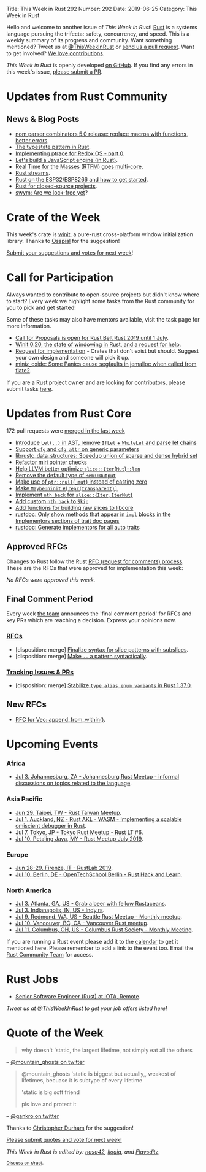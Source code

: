 Title: This Week in Rust 292
Number: 292
Date: 2019-06-25
Category: This Week in Rust

Hello and welcome to another issue of *This Week in Rust*!
[Rust](http://rust-lang.org) is a systems language pursuing the trifecta: safety, concurrency, and speed.
This is a weekly summary of its progress and community.
Want something mentioned? Tweet us at [@ThisWeekInRust](https://twitter.com/ThisWeekInRust) or [send us a pull request](https://github.com/cmr/this-week-in-rust).
Want to get involved? [We love contributions](https://github.com/rust-lang/rust/blob/master/CONTRIBUTING.md).

*This Week in Rust* is openly developed [on GitHub](https://github.com/cmr/this-week-in-rust).
If you find any errors in this week's issue, [please submit a PR](https://github.com/cmr/this-week-in-rust/pulls).

# Updates from Rust Community

## News & Blog Posts

* [nom parser combinators 5.0 release: replace macros with functions, better errors](http://unhandledexpression.com/general/2019/06/17/nom-5-is-here.html).
* [The typestate pattern in Rust](http://cliffle.com/blog/rust-typestate/).
* [Implementing ptrace for Redox OS - part 0](https://www.redox-os.org/news/rsoc-ptrace-0/).
* [Let's build a JavaScript engine (in Rust)](https://2019.jsconf.eu/jason-williams/lets-build-a-javascript-engine.html).
* [Real Time for the Masses (RTFM) goes multi-core](https://blog.japaric.io/multicore-rtfm/).
* [Rust streams](https://blog.yoshuawuyts.com/rust-streams/).
* [Rust on the ESP32/ESP8266 and how to get started](https://dentrassi.de/2019/06/16/rust-on-the-esp-and-how-to-get-started/).
* [Rust for closed-source projects](https://ntcore.com/?p=641).
* [swym: Are we lock-free yet](https://mtak-blog.github.io/are-we-lock-free-yet)?

# Crate of the Week

This week's crate is [winit](https://github.com/rust-windowing/winit), a pure-rust cross-platform window initialization library. Thanks to [Osspial](https://users.rust-lang.org/t/crate-of-the-week/2704/572) for the suggestion!

[Submit your suggestions and votes for next week][submit_crate]!

[submit_crate]: https://users.rust-lang.org/t/crate-of-the-week/2704

# Call for Participation

Always wanted to contribute to open-source projects but didn't know where to start?
Every week we highlight some tasks from the Rust community for you to pick and get started!

Some of these tasks may also have mentors available, visit the task page for more information.

* [Call for Proposals is open for Rust Belt Rust 2019 until 1 July](http://cfp.rust-belt-rust.com/).
* [Winit 0.20, the state of windowing in Rust, and a request for help](https://users.rust-lang.org/t/winit-0-20-the-state-of-windowing-in-rust-and-a-request-for-help/29485).
* [Request for implementation](https://github.com/dtolnay/request-for-implementation/) - Crates that don't exist but should. Suggest your own design and someone will pick it up.
* [miniz_oxide: Some Panics cause segfaults in jemalloc when called from flate2](https://github.com/Frommi/miniz_oxide/issues/14).

If you are a Rust project owner and are looking for contributors, please submit tasks [here][guidelines].

[guidelines]: https://users.rust-lang.org/t/twir-call-for-participation/4821

# Updates from Rust Core

172 pull requests were [merged in the last week][merged]

[merged]: https://github.com/search?q=is%3Apr+org%3Arust-lang+is%3Amerged+merged%3A2019-06-17..2019-06-24

* [Introduce `Let(..)` in AST, remove `IfLet` + `WhileLet` and parse let chains](https://github.com/rust-lang/rust/pull/60861)
* [Support `cfg` and `cfg_attr` on generic parameters](https://github.com/rust-lang/rust/pull/61547)
* [librustc_data_structures: Speedup union of sparse and dense hybrid set](https://github.com/rust-lang/rust/pull/61020)
* [Refactor miri pointer checks](https://github.com/rust-lang/rust/pull/62081)
* [Help LLVM better optimize `slice::Iter`(`Mut`)`::len`](https://github.com/rust-lang/rust/pull/61885)
* [Remove the default type of `Rem::Output`](https://github.com/rust-lang/rust/pull/61874)
* [Make use of `ptr::null`(`_mut`) instead of casting zero](https://github.com/rust-lang/rust/pull/61864)
* [Make `MaybeUninit` `#[repr(transparent)]`](https://github.com/rust-lang/rust/pull/61802)
* [Implement `nth_back` for `slice::`{`Iter`, `IterMut`}](https://github.com/rust-lang/rust/pull/60772)
* [Add custom `nth_back` to `Skip`](https://github.com/rust-lang/rust/pull/60454)
* [Add functions for building raw slices to libcore](https://github.com/rust-lang/rust/pull/60667)
* [rustdoc: Only show methods that appear in `impl` blocks in the Implementors sections of trait doc pages](https://github.com/rust-lang/rust/pull/61505)
* [rustdoc: Generate implementors for all auto traits](https://github.com/rust-lang/rust/pull/60293)

## Approved RFCs

Changes to Rust follow the Rust [RFC (request for comments)
process](https://github.com/rust-lang/rfcs#rust-rfcs). These
are the RFCs that were approved for implementation this week:

*No RFCs were approved this week.*

## Final Comment Period

Every week [the team](https://www.rust-lang.org/team.html) announces the
'final comment period' for RFCs and key PRs which are reaching a
decision. Express your opinions now.

### [RFCs](https://github.com/rust-lang/rfcs/labels/final-comment-period)

* [disposition: merge] [Finalize syntax for slice patterns with subslices](https://github.com/rust-lang/rfcs/pull/2359).
* [disposition: merge] [Make `..` a pattern syntactically](https://github.com/rust-lang/rfcs/pull/2707).

### [Tracking Issues & PRs](https://github.com/rust-lang/rust/labels/final-comment-period)

* [disposition: merge] [Stabilize `type_alias_enum_variants` in Rust 1.37.0](https://github.com/rust-lang/rust/pull/61682).

## New RFCs

* [RFC for Vec::append_from_within()](https://github.com/rust-lang/rfcs/pull/2714).

# Upcoming Events

### Africa

* [Jul  3. Johannesburg, ZA - Johannesburg Rust Meetup - informal discussions on topics related to the language](https://www.meetup.com/Johannesburg-Rust-Meetup/events/dgqmbryzkbfb/).

### Asia Pacific

* [Jun 29. Taipei, TW - Rust Taiwan Meetup](https://www.facebook.com/events/2824830874225735/).
* [Jul  1. Auckland, NZ - Rust AKL - WASM - Implementing a scalable omiscient debugger in Rust](https://www.meetup.com/rust-akl/events/259480968/).
* [Jul  7. Tokyo, JP - Tokyo Rust Meetup - Rust LT #6](https://rust.connpass.com/event/133657/).
* [Jul 10. Petaling Jaya, MY - Rust Meetup July 2019](https://docs.google.com/forms/d/e/1FAIpQLSeyDIRlKFE0h4gJ8cxL6tz_3G4p7k4okZZBNhGbuitlOqBJOg/viewform).

### Europe

* [Jun 28-29. Firenze, IT - RustLab 2019](https://www.rustlab.it/).
* [Jul 10. Berlin, DE - OpenTechSchool Berlin - Rust Hack and Learn](https://www.meetup.com/opentechschool-berlin/events/gkkttqyzkbnb/).

### North America

* [Jul  3. Atlanta, GA, US - Grab a beer with fellow Rustaceans](https://www.meetup.com/Rust-ATL/events/kkzkxqyzkbfb/).
* [Jul  3. Indianapolis, IN, US - Indy.rs](https://www.meetup.com/indyrs/events/mffbtpyzkbfb/).
* [Jul  9. Redmond, WA, US - Seattle Rust Meetup - Monthly meetup](https://www.meetup.com/Seattle-Rust-Meetup/events/gfnncryzkbmb/).
* [Jul 10. Vancouver, BC, CA - Vancouver Rust meetup](https://www.meetup.com/Vancouver-Rust/events/fzqqwqyzkbnb/).
* [Jul 11. Columbus, OH, US - Columbus Rust Society - Monthly Meeting](https://www.meetup.com/columbus-rs/events/dbcfrpyzkbpb/).

If you are running a Rust event please add it to the [calendar] to get
it mentioned here. Please remember to add a link to the event too.
Email the [Rust Community Team][community] for access.

[calendar]: https://www.google.com/calendar/embed?src=apd9vmbc22egenmtu5l6c5jbfc%40group.calendar.google.com
[community]: mailto:community-team@rust-lang.org

# Rust Jobs

* [Senior Software Engineer (Rust) at IOTA, Remote](https://iota.bamboohr.com/jobs/view.php?id=90).

*Tweet us at [@ThisWeekInRust](https://twitter.com/ThisWeekInRust) to get your job offers listed here!*

# Quote of the Week

> why doesn't 'static, the largest lifetime, not simply eat all the others

– [@mountain_ghosts on twitter](https://twitter.com/mountain_ghosts/status/1133406976002674688?s=09)

> @mountain_ghosts 'static is biggest but actually,, weakest of lifetimes, becuase it is subtype of every lifetime
>
> 'static is big soft friend
>
> pls love and protect it

– [@gankro on twitter](https://twitter.com/Gankro/status/1133435497806815232?s=09)

Thanks to [Christopher Durham](https://users.rust-lang.org/t/twir-quote-of-the-week/328/654) for the suggestion!

[Please submit quotes and vote for next week!](https://users.rust-lang.org/t/twir-quote-of-the-week/328)

*This Week in Rust is edited by: [nasa42](https://github.com/nasa42), [llogiq](https://github.com/llogiq), and [Flavsditz](https://github.com/Flavsditz).*

<small>[Discuss on r/rust]().</small>
